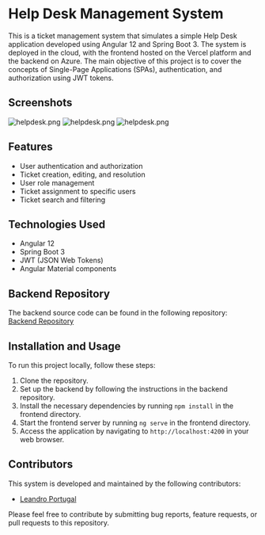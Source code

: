 # Help Desk Management System

This is a ticket management system that simulates a simple Help Desk application developed using Angular 12 and Spring Boot 3. The system is deployed in the cloud, with the frontend hosted on the Vercel platform and the backend on Azure. The main objective of this project is to cover the concepts of Single-Page Applications (SPAs), authentication, and authorization using JWT tokens.
## Screenshots
![helpdesk.png](https://i.ibb.co/nzpNqDM/Home.png)
![helpdesk.png](https://i.ibb.co/64LWYZ6/Ticket-Create.png)
![helpdesk.png](https://i.ibb.co/PztqXwR/Ticket-List.png)

## Features
- User authentication and authorization
- Ticket creation, editing, and resolution
- User role management
- Ticket assignment to specific users
- Ticket search and filtering

## Technologies Used
- Angular 12
- Spring Boot 3
- JWT (JSON Web Tokens)
- Angular Material components

## Backend Repository
The backend source code can be found in the following repository: [Backend Repository](https://github.com/leandro-portugal/helpdesk-api)

## Installation and Usage
To run this project locally, follow these steps:

1. Clone the repository.
2. Set up the backend by following the instructions in the backend repository.
3. Install the necessary dependencies by running `npm install` in the frontend directory.
4. Start the frontend server by running `ng serve` in the frontend directory.
5. Access the application by navigating to `http://localhost:4200` in your web browser.

## Contributors

This system is developed and maintained by the following contributors:

- [Leandro Portugal](https://github.com/leandro-portugal)

Please feel free to contribute by submitting bug reports, feature requests, or pull requests to this repository.


